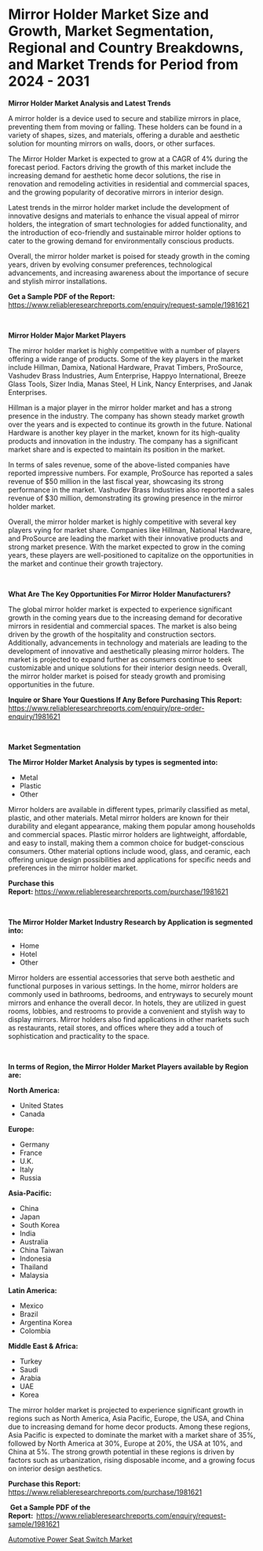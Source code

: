 <p><h1>Mirror Holder Market Size and Growth, Market Segmentation, Regional and Country Breakdowns, and Market Trends for Period from 2024 -  2031</h1></p><p><strong>Mirror Holder Market Analysis and Latest Trends</strong></p>
<p><p>A mirror holder is a device used to secure and stabilize mirrors in place, preventing them from moving or falling. These holders can be found in a variety of shapes, sizes, and materials, offering a durable and aesthetic solution for mounting mirrors on walls, doors, or other surfaces.</p><p>The Mirror Holder Market is expected to grow at a CAGR of 4% during the forecast period. Factors driving the growth of this market include the increasing demand for aesthetic home decor solutions, the rise in renovation and remodeling activities in residential and commercial spaces, and the growing popularity of decorative mirrors in interior design.</p><p>Latest trends in the mirror holder market include the development of innovative designs and materials to enhance the visual appeal of mirror holders, the integration of smart technologies for added functionality, and the introduction of eco-friendly and sustainable mirror holder options to cater to the growing demand for environmentally conscious products.</p><p>Overall, the mirror holder market is poised for steady growth in the coming years, driven by evolving consumer preferences, technological advancements, and increasing awareness about the importance of secure and stylish mirror installations.</p></p>
<p><strong>Get a Sample PDF of the Report:&nbsp;</strong> <a href="https://www.reliableresearchreports.com/enquiry/request-sample/1981621">https://www.reliableresearchreports.com/enquiry/request-sample/1981621</a></p>
<p>&nbsp;</p>
<p><strong>Mirror Holder Major Market Players</strong></p>
<p><p>The mirror holder market is highly competitive with a number of players offering a wide range of products. Some of the key players in the market include Hillman, Damixa, National Hardware, Pravat Timbers, ProSource, Vashudev Brass Industries, Aum Enterprise, Happyo International, Breeze Glass Tools, Sizer India, Manas Steel, H Link, Nancy Enterprises, and Janak Enterprises.</p><p>Hillman is a major player in the mirror holder market and has a strong presence in the industry. The company has shown steady market growth over the years and is expected to continue its growth in the future. National Hardware is another key player in the market, known for its high-quality products and innovation in the industry. The company has a significant market share and is expected to maintain its position in the market.</p><p>In terms of sales revenue, some of the above-listed companies have reported impressive numbers. For example, ProSource has reported a sales revenue of $50 million in the last fiscal year, showcasing its strong performance in the market. Vashudev Brass Industries also reported a sales revenue of $30 million, demonstrating its growing presence in the mirror holder market.</p><p>Overall, the mirror holder market is highly competitive with several key players vying for market share. Companies like Hillman, National Hardware, and ProSource are leading the market with their innovative products and strong market presence. With the market expected to grow in the coming years, these players are well-positioned to capitalize on the opportunities in the market and continue their growth trajectory.</p></p>
<p>&nbsp;</p>
<p><strong>What Are The Key Opportunities For Mirror Holder Manufacturers?</strong></p>
<p><p>The global mirror holder market is expected to experience significant growth in the coming years due to the increasing demand for decorative mirrors in residential and commercial spaces. The market is also being driven by the growth of the hospitality and construction sectors. Additionally, advancements in technology and materials are leading to the development of innovative and aesthetically pleasing mirror holders. The market is projected to expand further as consumers continue to seek customizable and unique solutions for their interior design needs. Overall, the mirror holder market is poised for steady growth and promising opportunities in the future.</p></p>
<p><strong>Inquire or Share Your Questions If Any Before Purchasing This Report:</strong> <a href="https://www.reliableresearchreports.com/enquiry/pre-order-enquiry/1981621">https://www.reliableresearchreports.com/enquiry/pre-order-enquiry/1981621</a></p>
<p>&nbsp;</p>
<p><strong>Market Segmentation</strong></p>
<p><strong>The Mirror Holder Market Analysis by types is segmented into:</strong></p>
<p><ul><li>Metal</li><li>Plastic</li><li>Other</li></ul></p>
<p><p>Mirror holders are available in different types, primarily classified as metal, plastic, and other materials. Metal mirror holders are known for their durability and elegant appearance, making them popular among households and commercial spaces. Plastic mirror holders are lightweight, affordable, and easy to install, making them a common choice for budget-conscious consumers. Other material options include wood, glass, and ceramic, each offering unique design possibilities and applications for specific needs and preferences in the mirror holder market.</p></p>
<p><strong>Purchase this Report:&nbsp;</strong><a href="https://www.reliableresearchreports.com/purchase/1981621">https://www.reliableresearchreports.com/purchase/1981621</a></p>
<p>&nbsp;</p>
<p><strong>The Mirror Holder Market Industry Research by Application is segmented into:</strong></p>
<p><ul><li>Home</li><li>Hotel</li><li>Other</li></ul></p>
<p><p>Mirror holders are essential accessories that serve both aesthetic and functional purposes in various settings. In the home, mirror holders are commonly used in bathrooms, bedrooms, and entryways to securely mount mirrors and enhance the overall decor. In hotels, they are utilized in guest rooms, lobbies, and restrooms to provide a convenient and stylish way to display mirrors. Mirror holders also find applications in other markets such as restaurants, retail stores, and offices where they add a touch of sophistication and practicality to the space.</p></p>
<p>&nbsp;</p>
<p><strong>In terms of Region, the Mirror Holder Market Players available by Region are:</strong></p>
<p>
    <p> <strong> North America: </strong>
        <ul>
            <li>United States</li>
            <li>Canada</li>
        </ul>
        </p> 
    <p> <strong> Europe: </strong>
        <ul>
            <li>Germany</li>
            <li>France</li>
            <li>U.K.</li>
            <li>Italy</li>
            <li>Russia</li>
        </ul>
        </p> 
    <p> <strong> Asia-Pacific: </strong>
        <ul>
            <li>China</li>
            <li>Japan</li>
            <li>South Korea</li>
            <li>India</li>
            <li>Australia</li>
            <li>China Taiwan</li>
            <li>Indonesia</li>
            <li>Thailand</li>
            <li>Malaysia</li>
        </ul>
        </p> 
    <p> <strong> Latin America: </strong>
        <ul>
            <li>Mexico</li>
            <li>Brazil</li>
            <li>Argentina Korea</li>
            <li>Colombia</li>
        </ul>
        </p> 
    <p> <strong> Middle East & Africa: </strong>
        <ul>
            <li>Turkey</li>
            <li>Saudi</li>
            <li>Arabia</li>
            <li>UAE</li>
            <li>Korea</li>
        </ul>
    </p>
    </p>
<p><p>The mirror holder market is projected to experience significant growth in regions such as North America, Asia Pacific, Europe, the USA, and China due to increasing demand for home decor products. Among these regions, Asia Pacific is expected to dominate the market with a market share of 35%, followed by North America at 30%, Europe at 20%, the USA at 10%, and China at 5%. The strong growth potential in these regions is driven by factors such as urbanization, rising disposable income, and a growing focus on interior design aesthetics.</p></p>
<p><strong>Purchase this Report: </strong><a href="https://www.reliableresearchreports.com/purchase/1981621">https://www.reliableresearchreports.com/purchase/1981621</a></p>
<p>&nbsp;<strong>Get a Sample PDF of the Report:&nbsp;&nbsp;</strong><a href="https://www.reliableresearchreports.com/enquiry/request-sample/1981621">https://www.reliableresearchreports.com/enquiry/request-sample/1981621</a></p>
<p><strong></strong></p>
<p><p><a href="https://noble-drawer-34c.notion.site/Automotive-Power-Seat-Switch-Market-Growth-Market-Trends-COVID-19-Impact-and-Forecasts-for-period-f261f7f1971545eab30b7c41837362be">Automotive Power Seat Switch Market</a></p></p>